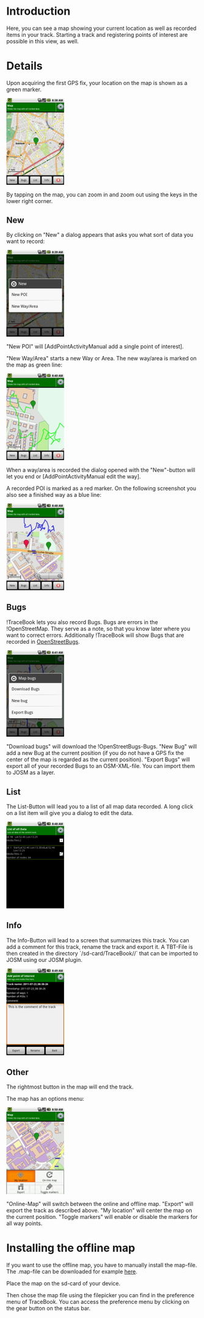 Introduction
============

Here, you can see a map showing your current location as well as
recorded items in your track. Starting a track and registering points of
interest are possible in this view, as well.

Details
=======

Upon acquiring the first GPS fix, your location on the map is shown as a
green marker.

<img src="https://raw.githubusercontent.com/jsydow/tracebook/master/Documentation/img/map.png" height="30%" width="30%"/>

By tapping on the map, you can zoom in and zoom out using the keys in
the lower right corner.

New
---

By clicking on "New" a dialog appears that asks you what sort of data
you want to record:

<img src="https://raw.githubusercontent.com/jsydow/tracebook/master/Documentation/img/map_new.png" height="30%" width="30%"/>

"New POI" will [AddPointActivityManual add a single point of interest].

"New Way/Area" starts a new Way or Area. The new way/area is marked on
the map as green line:

<img src="https://raw.githubusercontent.com/jsydow/tracebook/master/Documentation/img/map_way.png" height="30%" width="30%"/>

When a way/area is recorded the dialog opened with the "New"-button will
let you end or [AddPointActivityManual edit the way].

A recorded POI is marked as a red marker. On the following screenshot
you also see a finished way as a blue line:

<img src="https://raw.githubusercontent.com/jsydow/tracebook/master/Documentation/img/map_poi.png" height="30%" width="30%"/>

Bugs
----

!TraceBook lets you also record Bugs. Bugs are errors in the
!OpenStreetMap. They serve as a note, so that you know later where you
want to correct errors. Additionally !TraceBook will show Bugs that are
recorded in [OpenStreetBugs](http://openstreetbugs.schokokeks.org/).

<img src="https://raw.githubusercontent.com/jsydow/tracebook/master/Documentation/img/map_bug.png" height="30%" width="30%"/>

"Download bugs" will download the !OpenStreetBugs-Bugs. "New Bug" will
add a new Bug at the current position (if you do not have a GPS fix the
center of the map is regarded as the current position). "Export Bugs"
will export all of your recorded Bugs to an OSM-XML-file. You can import
them to JOSM as a layer.

List
----

The List-Button will lead you to a list of all map data recorded. A long
click on a list item will give you a dialog to edit the data.

<img src="https://raw.githubusercontent.com/jsydow/tracebook/master/Documentation/img/list_data.png" height="30%" width="30%"/>

Info
----

The Info-Button will lead to a screen that summarizes this track. You
can add a comment for this track, rename the track and export it. A
TBT-File is then created in the directory
\`/sd-card/TraceBook/<trackname>/\` that can be imported to JOSM using
our JOSM plugin.

<img src="https://raw.githubusercontent.com/jsydow/tracebook/master/Documentation/img/trackinfo.png" height="30%" width="30%"/>

Other
-----

The rightmost button in the map will end the track.

The map has an options menu:

<img src="https://raw.githubusercontent.com/jsydow/tracebook/master/Documentation/img/map_options.png" height="30%" width="30%"/>

"Online-Map" will switch between the online and offline map. "Export"
will export the track as described above. "My location" will center the
map on the current position. "Toggle markers" will enable or disable the
markers for all way points.

Installing the offline map
==========================

If you want to use the offline map, you have to manually install the
map-file. The .map-file can be downloaded for example
[here](http://code.google.com/p/mapsforge/downloads/list).

Place the map on the sd-card of your device.

Then chose the map file using the filepicker you can find in the
preference menu of TraceBook. You can access the preference menu by
clicking on the gear button on the status bar.
